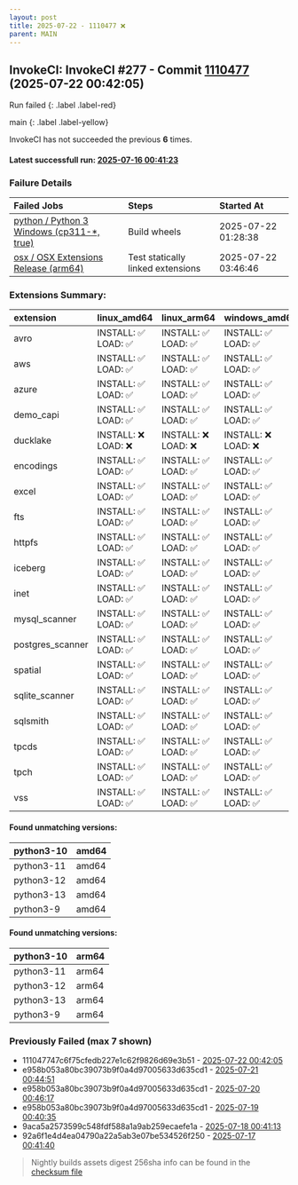 ```yaml
---
layout: post
title: 2025-07-22 - 1110477 ❌
parent: MAIN
---
```



## InvokeCI: InvokeCI #277 - Commit [1110477](https://github.com/duckdb/duckdb/actions/runs/16431553636) (2025-07-22 00:42:05)
 Run failed
{: .label .label-red}

main
{: .label .label-yellow}

InvokeCI has not succeeded the previous **6** times.
#### Latest successfull run: [ 2025-07-16 00:41:23 ](https://github.com/duckdb/duckdb/actions/runs/16307510989)

### Failure Details

| Failed Jobs                                                                                                            | Steps                             | Started At          |
|:-----------------------------------------------------------------------------------------------------------------------|:----------------------------------|:--------------------|
| [python / Python 3 Windows (cp311-*, true)](https://github.com/duckdb/duckdb/actions/runs/16431553636/job/46434903718) | Build wheels                      | 2025-07-22 01:28:38 |
| [osx / OSX Extensions Release (arm64)](https://github.com/duckdb/duckdb/actions/runs/16431553636/job/46435028436)      | Test statically linked extensions | 2025-07-22 03:46:46 |

### Extensions Summary:

| extension        | linux_amd64        | linux_arm64        | windows_amd64      |
|:-----------------|:-------------------|:-------------------|:-------------------|
| avro             | INSTALL: ✅ LOAD: ✅ | INSTALL: ✅ LOAD: ✅ | INSTALL: ✅ LOAD: ✅ |
| aws              | INSTALL: ✅ LOAD: ✅ | INSTALL: ✅ LOAD: ✅ | INSTALL: ✅ LOAD: ✅ |
| azure            | INSTALL: ✅ LOAD: ✅ | INSTALL: ✅ LOAD: ✅ | INSTALL: ✅ LOAD: ✅ |
| demo_capi        | INSTALL: ✅ LOAD: ✅ | INSTALL: ✅ LOAD: ✅ | INSTALL: ✅ LOAD: ✅ |
| ducklake         | INSTALL: ❌ LOAD: ❌ | INSTALL: ❌ LOAD: ❌ | INSTALL: ❌ LOAD: ❌ |
| encodings        | INSTALL: ✅ LOAD: ✅ | INSTALL: ✅ LOAD: ✅ | INSTALL: ✅ LOAD: ✅ |
| excel            | INSTALL: ✅ LOAD: ✅ | INSTALL: ✅ LOAD: ✅ | INSTALL: ✅ LOAD: ✅ |
| fts              | INSTALL: ✅ LOAD: ✅ | INSTALL: ✅ LOAD: ✅ | INSTALL: ✅ LOAD: ✅ |
| httpfs           | INSTALL: ✅ LOAD: ✅ | INSTALL: ✅ LOAD: ✅ | INSTALL: ✅ LOAD: ✅ |
| iceberg          | INSTALL: ✅ LOAD: ✅ | INSTALL: ✅ LOAD: ✅ | INSTALL: ✅ LOAD: ✅ |
| inet             | INSTALL: ✅ LOAD: ✅ | INSTALL: ✅ LOAD: ✅ | INSTALL: ✅ LOAD: ✅ |
| mysql_scanner    | INSTALL: ✅ LOAD: ✅ | INSTALL: ✅ LOAD: ✅ | INSTALL: ✅ LOAD: ✅ |
| postgres_scanner | INSTALL: ✅ LOAD: ✅ | INSTALL: ✅ LOAD: ✅ | INSTALL: ✅ LOAD: ✅ |
| spatial          | INSTALL: ✅ LOAD: ✅ | INSTALL: ✅ LOAD: ✅ | INSTALL: ✅ LOAD: ✅ |
| sqlite_scanner   | INSTALL: ✅ LOAD: ✅ | INSTALL: ✅ LOAD: ✅ | INSTALL: ✅ LOAD: ✅ |
| sqlsmith         | INSTALL: ✅ LOAD: ✅ | INSTALL: ✅ LOAD: ✅ | INSTALL: ✅ LOAD: ✅ |
| tpcds            | INSTALL: ✅ LOAD: ✅ | INSTALL: ✅ LOAD: ✅ | INSTALL: ✅ LOAD: ✅ |
| tpch             | INSTALL: ✅ LOAD: ✅ | INSTALL: ✅ LOAD: ✅ | INSTALL: ✅ LOAD: ✅ |
| vss              | INSTALL: ✅ LOAD: ✅ | INSTALL: ✅ LOAD: ✅ | INSTALL: ✅ LOAD: ✅ |

#### Found unmatching versions:

| python3-10   | amd64   |
|:-------------|:--------|
| python3-11   | amd64   |
| python3-12   | amd64   |
| python3-13   | amd64   |
| python3-9    | amd64   |

#### Found unmatching versions:

| python3-10   | arm64   |
|:-------------|:--------|
| python3-11   | arm64   |
| python3-12   | arm64   |
| python3-13   | arm64   |
| python3-9    | arm64   |

### Previously Failed (max 7 shown)

- 111047747c6f75cfedb227e1c62f9826d69e3b51 - [2025-07-22 00:42:05](https://github.com/duckdb/duckdb/actions/runs/16431553636)
- e958b053a80bc39073b9f0a4d97005633d635cd1 - [2025-07-21 00:44:51](https://github.com/duckdb/duckdb/actions/runs/16406081850)
- e958b053a80bc39073b9f0a4d97005633d635cd1 - [2025-07-20 00:46:17](https://github.com/duckdb/duckdb/actions/runs/16394379849)
- e958b053a80bc39073b9f0a4d97005633d635cd1 - [2025-07-19 00:40:35](https://github.com/duckdb/duckdb/actions/runs/16382997579)
- 9aca5a2573599c548fdf588a1a9ab259ecaefe1a - [2025-07-18 00:41:13](https://github.com/duckdb/duckdb/actions/runs/16359271389)
- 92a6f1e4d4ea04790a22a5ab3e07be534526f250 - [2025-07-17 00:41:40](https://github.com/duckdb/duckdb/actions/runs/16333411799)


> Nightly builds assets digest 256sha info can be found in the [checksum file](https://duckdb.github.io/duckdb-build-status/docs/v1.3-ossivalis/checksum/2025-07-22_checksum_main.txt)